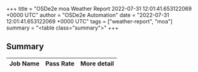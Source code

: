+++
title = "OSDe2e moa Weather Report 2022-07-31 12:01:41.653122069 +0000 UTC"
author = "OSDe2e Automation"
date = "2022-07-31 12:01:41.653122069 +0000 UTC"
tags = ["weather-report", "moa"]
summary = "<table class=\"summary\"></table>"
+++
## Summary

| Job Name | Pass Rate | More detail |
|----------|-----------|-------------|




